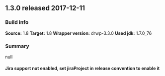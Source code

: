 ## 1.3.0 released 2017-12-11 
### Build info 
**Source:** 1.8 
**Target:** 1.8 
**Wrapper version:** drwp-3.3.0 
**Used jdk:** 1.7.0_76

### Summary 
null
#### Jira support not enabled, set jiraProject in release convention to enable it 
